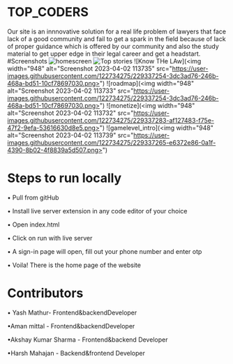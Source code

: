 # TOP_CODERS
Our site is an innnovative solution for a real life problem of lawyers that face lack of a good community and fail to get a spark in the field because of lack of proper guidance which is offered by our community and also the study material to get upper edge in their legal career and get a headstart.
#Screenshots
![homescreen](https://user-images.githubusercontent.com/122734275/229337216-69e28e89-ece6-4afb-be36-9a3db135f4b3.png)
![Top stories](https://user-images.githubusercontent.com/122734275/229337230-864df816-17c1-4d66-8bcf-76b85aa04fa9.png)
![Know THe LAw](<img width="948" alt="Screenshot 2023-04-02 113735" src="https://user-images.githubusercontent.com/122734275/229337254-3dc3ad76-246b-468a-bd51-10cf78697030.png>")
![roadmap](<img width="948" alt="Screenshot 2023-04-02 113733" src="https://user-images.githubusercontent.com/122734275/229337254-3dc3ad76-246b-468a-bd51-10cf78697030.png>")
![monetize](<img width="948" alt="Screenshot 2023-04-02 113732" src="https://user-images.githubusercontent.com/122734275/229337283-af127483-f75e-47f2-9efa-53616630d8e5.png>")
![gamelevel_intro](<img width="948" alt="Screenshot 2023-04-02 113739" src="https://user-images.githubusercontent.com/122734275/229337265-e6372e86-0a1f-4390-8b02-4f8839a5d507.png>")
# Steps to run locally
• Pull from gitHub

• Install live server extension in any code editor of your choice

• Open index.html 

• Click on run with live server

• A sign-in page will open, fill out your phone number and enter otp

• Voila! There is the home page of the website


# Contributors
• Yash Mathur- Frontend&backendDeveloper

•Aman mittal - Frontend&backendDeveloper

•Akshay Kumar Sharma - Frontend&backend Developer

•Harsh Mahajan - Backend&frontend Developer
